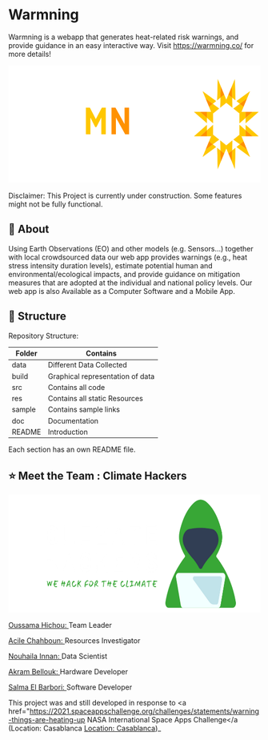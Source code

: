 # Warmning
Warmning is a webapp that generates heat-related risk warnings, and provide guidance in an easy interactive way.
Visit https://warmning.co/ for more details!

<p align="center">
  <img width="700" height="235" src="https://github.com/usmhic/Warmning/blob/main/res/img/warmnig_logo/widetrans.png">
</p>

Disclaimer: This Project is currently under construction. Some features might not be fully functional.

## :pushpin: About
Using Earth Observations (EO) and other models (e.g. Sensors...) together with local crowdsourced data our web app provides warnings (e.g., heat stress intensity duration levels), estimate potential human and environmental/ecological impacts, and provide guidance on mitigation measures that are adopted at the individual and national policy levels.
Our web app is also Available as a Computer Software and a Mobile App.

## :pushpin: Structure
Repository Structure:

| Folder        | Contains      |
| ------------- |-------------|
| data       | Different Data Collected |
| build     | Graphical representation of data     |
| src | Contains all code     |
| res  |  Contains all static Resources      |
| sample  |  Contains  sample links     |
| doc |   Documentation    |
| README |  Introduction     |

Each section has an own README file.

## :star: Meet the Team : Climate Hackers
<p align="center">
  <img width="700" height="235" src="https://github.com/usmhic/Warmning/blob/main/res/img/team_logo/widetrans.png">
</p>
<a href="https://github.com/usmhic">Oussama Hichou: </a>Team Leader

<a href="https://www.facebook.com/acile.sh">Acile Chahboun: </a>Resources Investigator

<a href="https://github.com/Innanov">Nouhaila Innan: </a>Data Scientist

<a href="">Akram Bellouk: </a>Hardware Developer

<a href="https://www.linkedin.com/in/salma-el-barbori">Salma El Barbori: </a>Software Developer


This project was and still developed in response to <a href="https://2021.spaceappschallenge.org/challenges/statements/warning-things-are-heating-up NASA International Space Apps Challenge</a (Location: Casablanca <a href="https://2021.spaceappschallenge.org/locations/casablanca/">Location: Casablanca</a>)_
